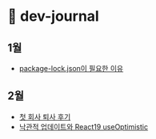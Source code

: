 # 🎉 dev-journal

## 1월

- [package-lock.json이 필요한 이유](https://seungwoo.dev/posts/package-lock-json)

## 2월

- [첫 회사 퇴사 후기](https://seungwoo.dev/posts/first-resignation)
- [낙관적 업데이트와 React19 useOptimistic](https://seungwoo.dev/posts/react-use-optimistic)
